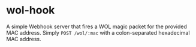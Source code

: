 # wol-hook
A simple Webhook server that fires a WOL magic packet for the provided MAC address. Simply `POST /wol/:mac` with a colon-separated hexadecimal MAC address.